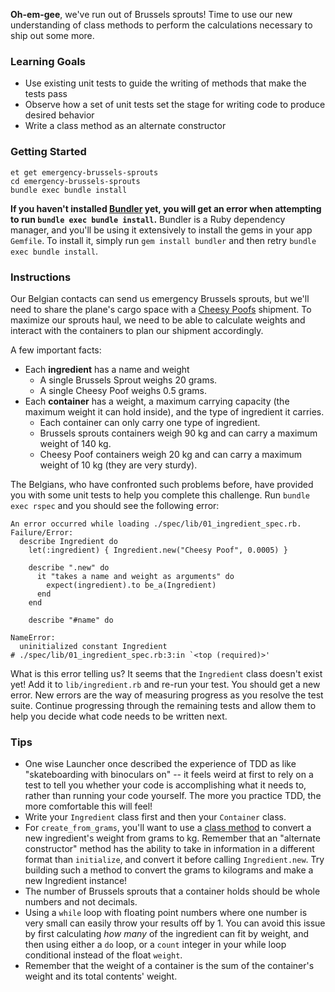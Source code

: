 **Oh-em-gee**, we've run out of Brussels sprouts! Time to use our new understanding of class methods to perform the calculations necessary to ship out some more.

### Learning Goals
* Use existing unit tests to guide the writing of methods that make the tests pass
* Observe how a set of unit tests set the stage for writing code to produce desired behavior
* Write a class method as an alternate constructor

### Getting Started
```no-highlight
et get emergency-brussels-sprouts
cd emergency-brussels-sprouts
bundle exec bundle install
```

**If you haven't installed [Bundler](http://bundler.io/) yet, you will get an error when attempting to run `bundle exec bundle install`.** Bundler is a Ruby dependency manager, and you'll be using it extensively to install the gems in your app `Gemfile`. To install it, simply run `gem install bundler` and then retry `bundle exec bundle install`.

### Instructions
Our Belgian contacts can send us emergency Brussels sprouts, but we'll need to share the plane's cargo space with a [Cheesy Poofs](https://www.youtube.com/watch?v=-XlYj1iyAlk) shipment. To maximize our sprouts haul, we need to be able to calculate weights and interact with the containers to plan our shipment accordingly.

A few important facts:
* Each **ingredient** has a name and weight
  * A single Brussels Sprout weighs 20 grams.
  * A single Cheesy Poof weighs 0.5 grams.
* Each **container** has a weight, a maximum carrying capacity (the maximum weight it can hold inside), and the type of ingredient it carries.
  * Each container can only carry one type of ingredient.
  * Brussels sprouts containers weigh 90 kg and can carry a maximum weight of 140 kg.
  * Cheesy Poof containers weigh 20 kg and can carry a maximum weight of 10 kg (they are very sturdy).


The Belgians, who have confronted such problems before, have provided you with some unit tests to help you complete this challenge. Run `bundle exec rspec` and you should see the following error:

```no-highlight
An error occurred while loading ./spec/lib/01_ingredient_spec.rb.
Failure/Error:
  describe Ingredient do
    let(:ingredient) { Ingredient.new("Cheesy Poof", 0.0005) }

    describe ".new" do
      it "takes a name and weight as arguments" do
        expect(ingredient).to be_a(Ingredient)
      end
    end

    describe "#name" do

NameError:
  uninitialized constant Ingredient
# ./spec/lib/01_ingredient_spec.rb:3:in `<top (required)>'
```

What is this error telling us? It seems that the `Ingredient` class doesn't exist yet! Add it to `lib/ingredient.rb` and re-run your test. You should get a new error. New errors are the way of measuring progress as you resolve the test suite. Continue progressing through the remaining tests and allow them to help you decide what code needs to be written next.

### Tips
* One wise Launcher once described the experience of TDD as like "skateboarding with binoculars on" -- it feels weird at first to rely on a test to tell you whether your code is accomplishing what it needs to, rather than running your code yourself. The more you practice TDD, the more comfortable this will feel!
* Write your `Ingredient` class first and then your `Container` class.
* For `create_from_grams`, you'll want to use a [class method](https://learn.launchacademy.com/lessons/class-instance-methods) to convert a new ingredient's weight from grams to kg. Remember that an "alternate constructor" method has the ability to take in information in a different format than `initialize`, and convert it before calling `Ingredient.new`. Try building such a method to convert the grams to kilograms and make a new Ingredient instance!
* The number of Brussels sprouts that a container holds should be whole numbers and not decimals.
* Using a `while` loop with floating point numbers where one number is very small can easily throw your results off by 1. You can avoid this issue by first calculating *how many* of the ingredient can fit by weight, and then using either a `do` loop, or a `count` integer in your while loop conditional instead of the float `weight`.
* Remember that the weight of a container is the sum of the container's weight and its total contents' weight.
